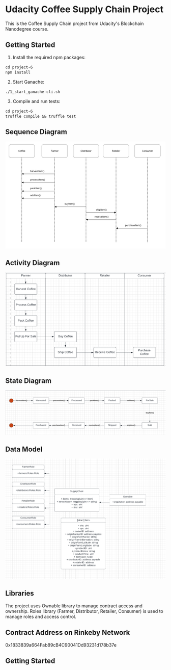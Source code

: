 # Udacity Coffee Supply Chain Project

This is the Coffee Supply Chain project from Udacity's Blockchain Nanodegree course.

## Getting Started

1) Install the required npm packages:

```
cd project-6
npm install
```

2) Start Ganache:

```
./1_start_ganache-cli.sh
```

3) Compile and run tests:

```
cd project-6
truffle compile && truffle test
```

## Sequence Diagram

![alt text](images/Sequence_Diagram.png)

## Activity Diagram

![alt text](images/Activity_Diagram.png)

## State Diagram

![alt text](images/State_Diagram.png)

## Data Model

![alt text](images/Class_Diagram.png)

## Libraries
The project uses Ownable library to manage contract access and ownership.
Roles library (Farmer, Distributor, Retailer, Consumer) is used to manage roles and access control.

## Contract Address on Rinkeby Network

0x1833839a664Fab89cB4C90041Dd93231d178b37e

## Getting Started
